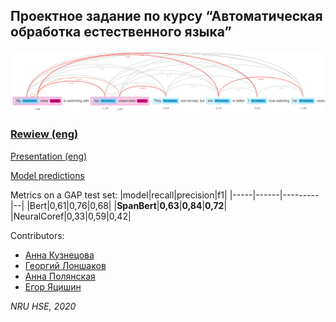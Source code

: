 ## Проектное задание по курсу “Автоматическая обработка естественного языка”

![](image.png)

### [Rewiew (eng)](https://docs.google.com/document/d/1FYkekhNb7sOFXjIawUwOUmNSuf0j3NyQ8ddWlJeaA0k/edit?usp=sharing)

[Presentation (eng)](https://docs.google.com/presentation/d/1EhnfB3wuJFnXnpF3jcF5z0zpGHSagnKs5mm5RUwsXhQ/edit?usp=sharing)

[Model predictions](https://docs.google.com/spreadsheets/d/1An5a-AwULjZdOwNeOJpzQCXnwK169yWyskPuAGYe9_c/edit?usp=sharing)

Metrics on a GAP test set:
|model|recall|precision|f1|
|-----|------|---------|--|
|Bert|0,61|0,76|0,68|
|**SpanBert**|**0,63**|**0,84**|**0,72**|
|NeuralCoref|0,33|0,59|0,42|

Contributors:
- [Анна Кузнецова](https://github.com/kuzanna2016)
- [Георгий Лоншаков](https://github.com/miltend)
- [Анна Полянская](https://github.com/polyankaglade)
- [Егор Яцишин](https://github.com/toskn)

*NRU HSE, 2020*
